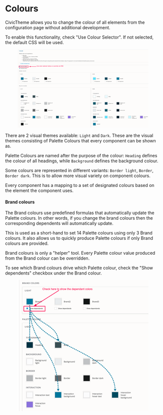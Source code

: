 # Colours

CivicTheme allows you to change the colour of all elements from the configuration page without additional development.

To enable this functionality, check "Use Colour Selector". If not selected, the default CSS will be used.

<figure><img src="../../../.gitbook/assets/cf078ead-480c-434e-9eae-2b172661ab33.png" alt=""><figcaption></figcaption></figure>

There are 2 visual themes available: `Light` and `Dark`. These are the visual themes consisting of Palette Colours that every component can be shown as.

Palette Colours are named after the purpose of the colour: `Heading` defines the colour of all headings, while `Background` defines the background colour.

Some colours are represented in different variants: `Border light`, `Border`, `Border dark`. This is to allow more visual variety on component colours.

Every component has a mapping to a set of designated colours based on the element the component uses.

#### **Brand colours**

The Brand colours use predefined formulas that automatically update the Palette colours. In other words, if you change the brand colours then the corresponding dependents will automatically update.&#x20;

This is used as a short-hand to set 14 Palette colours using only 3 Brand colours. It also allows us to quickly produce Palette colours if only Brand colours are provided.

Brand colours is only a "helper" tool. Every Palette colour value produced from the Brand colour can be overridden.

To see which Brand colours drive which Palette colour, check the "Show dependents" checkbox under the Brand colour.

<figure><img src="../../../.gitbook/assets/dc72415f-f89f-447b-adbe-3d2c717b4b91.png" alt=""><figcaption></figcaption></figure>

